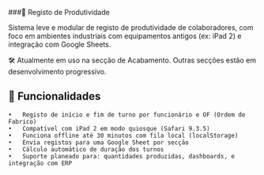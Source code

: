 ###📘 Registo de Produtividade

Sistema leve e modular de registo de produtividade de colaboradores, com foco em ambientes industriais com equipamentos antigos (ex: iPad 2) e integração com Google Sheets.

🛠 Atualmente em uso na secção de Acabamento. Outras secções estão em desenvolvimento progressivo.

## 🚀 Funcionalidades
	•	Registo de início e fim de turno por funcionário e OF (Ordem de Fabrico)
	•	Compatível com iPad 2 em modo quiosque (Safari 9.3.5)
	•	Funciona offline até 30 minutos com fila local (localStorage)
	•	Envia registos para uma Google Sheet por secção
	•	Cálculo automático de duração dos turnos
	•	Suporte planeado para: quantidades produzidas, dashboards, e integração com ERP
